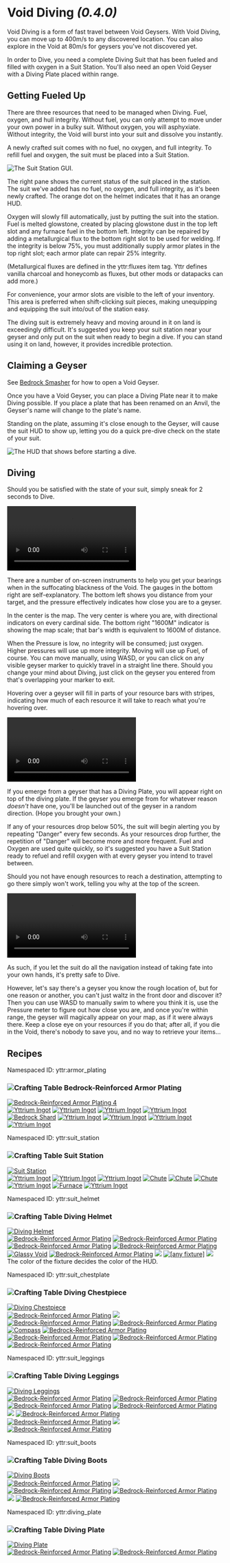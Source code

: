 # Void Diving *(0.4.0)*

Void Diving is a form of fast travel between Void Geysers. With Void Diving, you can move up to
400m/s to any discovered location. You can also explore in the Void at 80m/s for geysers you've not
discovered yet.

In order to Dive, you need a complete Diving Suit that has been fueled and filled with
oxygen in a Suit Station. You'll also need an open Void Geyser with a Diving Plate placed within
range.

## Getting Fueled Up
There are three resources that need to be managed when Diving. Fuel, oxygen, and hull integrity.
Without fuel, you can only attempt to move under your own power in a bulky suit. Without oxygen,
you will asphyxiate. Without integrity, the Void will burst into your suit and dissolve you
instantly.

A newly crafted suit comes with no fuel, no oxygen, and full integrity. To refill fuel and oxygen,
the suit must be placed into a Suit Station.

![The Suit Station GUI.](../img/station1.png)

The right pane shows the current status of the suit placed in the station. The suit we've added
has no fuel, no oxygen, and full integrity, as it's been newly crafted. The orange dot on the
helmet indicates that it has an orange HUD.

Oxygen will slowly fill automatically, just by putting the suit into the station. Fuel is melted
glowstone, created by placing glowstone dust in the top left slot and any furnace fuel in the
bottom left. Integrity can be repaired by adding a metallurgical flux to the bottom right slot to
be used for welding. If the integrity is below 75%, you must additionally supply armor plates in
the top right slot; each armor plate can repair 25% integrity.

(Metallurgical fluxes are defined in the yttr:fluxes item tag. Yttr defines vanilla charcoal and
honeycomb as fluxes, but other mods or datapacks can add more.)

For convenience, your armor slots are visible to the left of your inventory. This area is preferred
when shift-clicking suit pieces, making unequipping and equipping the suit into/out of the station
easy.

The diving suit is extremely heavy and moving around in it on land is exceedingly difficult. It's
suggested you keep your suit station near your geyser and only put on the suit when ready to begin
a dive. If you can stand using it on land, however, it provides incredible protection.

## Claiming a Geyser
See [Bedrock Smasher](../bedrock_smasher) for how to open a Void Geyser.

Once you have a Void Geyser, you can place a Diving Plate near it to make Diving possible. If you
place a plate that has been renamed on an Anvil, the Geyser's name will change to the plate's name.

Standing on the plate, assuming it's close enough to the Geyser, will cause the suit HUD to show up,
letting you do a quick pre-dive check on the state of your suit.

![The HUD that shows before starting a dive.](../img/dive_hud.png)

## Diving

Should you be satisfied with the state of your suit, simply sneak for 2 seconds to Dive.

<video src="../img/dive.mp4" controls></video>

There are a number of on-screen instruments to help you get your bearings when in the suffocating
blackness of the Void. The gauges in the bottom right are self-explanatory. The bottom left shows
you distance from your target, and the pressure effectively indicates how close you are to a geyser.

In the center is the map. The very center is where you are, with directional indicators on every
cardinal side. The bottom right "1600M" indicator is showing the map scale; that bar's width is
equivalent to 1600M of distance.

When the Pressure is low, no integrity will be consumed; just oxygen. Higher pressures will use up
more integrity. Moving will use up Fuel, of course. You can move manually, using WASD, or you can
click on any visible geyser marker to quickly travel in a straight line there. Should you change
your mind about Diving, just click on the geyser you entered from that's overlapping your marker to
exit.

Hovering over a geyser will fill in parts of your resource bars with stripes, indicating how much
of each resource it will take to reach what you're hovering over.

<video src="../img/travel.mp4" controls></video>

If you emerge from a geyser that has a Diving Plate, you will appear right on top of the diving
plate. If the geyser you emerge from for whatever reason *doesn't* have one, you'll be launched out
of the geyser in a random direction. (Hope you brought your own.)

If any of your resources drop below 50%, the suit will begin alerting you by repeating "Danger"
every few seconds. As your resources drop further, the repetition of "Danger" will become more and
more frequent. Fuel and Oxygen are used quite quickly, so it's suggested you have a Suit Station
ready to refuel and refill oxygen with at every geyser you intend to travel between.

Should you not have enough resources to reach a destination, attempting to go there simply won't
work, telling you why at the top of the screen.

<video src="../img/danger.mp4" controls></video>

As such, if you let the suit do all the navigation instead of taking fate into your own hands, it's
pretty safe to Dive.

However, let's say there's a geyser you know the rough location of, but for one reason or another,
you can't just waltz in the front door and discover it? Then you can use WASD to manually
swim to where you think it is, use the Pressure meter to figure out how close you are, and once
you're within range, the geyser will magically appear on your map, as if it were always there. Keep
a close eye on your resources if you do that; after all, if you die in the Void, there's nobody to
save you, and no way to retrieve your items...

## Recipes

<span class="aside">Namespaced ID: <span>yttr:armor_plating</span></span>
### <img class="symbolic" title="Crafting Table" src="../img/symbolic/crafting_table.png"/> Bedrock-Reinforced Armor Plating
<div class="recipe" title="Namespaced ID: yttr:armor_plating">
	<a href="#" class="output">
		<img title="Bedrock-Reinforced Armor Plating" src="../img/item/armor_plating.png"/>
		<span class="quantity">4</span>
	</a>
	<div class="input">
		<a href="../yttrium"><img title="Yttrium Ingot" src="../img/item/yttrium_ingot.png"/></a>
		<a href="../yttrium"><img title="Yttrium Ingot" src="../img/item/yttrium_ingot.png"/></a>
		<a href="../yttrium"><img title="Yttrium Ingot" src="../img/item/yttrium_ingot.png"/></a>
		<a href="../yttrium"><img title="Yttrium Ingot" src="../img/item/yttrium_ingot.png"/></a>
		<a href="../bedrock_shard"><img title="Bedrock Shard" src="../img/item/bedrock_shard.png"/></a>
		<a href="../yttrium"><img title="Yttrium Ingot" src="../img/item/yttrium_ingot.png"/></a>
		<a href="../yttrium"><img title="Yttrium Ingot" src="../img/item/yttrium_ingot.png"/></a>
		<a href="../yttrium"><img title="Yttrium Ingot" src="../img/item/yttrium_ingot.png"/></a>
		<a href="../yttrium"><img title="Yttrium Ingot" src="../img/item/yttrium_ingot.png"/></a>
	</div>
</div>

<span class="aside">Namespaced ID: <span>yttr:suit_station</span></span>
### <img class="symbolic" title="Crafting Table" src="../img/symbolic/crafting_table.png"/> Suit Station
<div class="recipe" title="Namespaced ID: yttr:suit_station">
	<a href="#" class="output">
		<img title="Suit Station" src="../img/item/suit_station.png"/>
	</a>
	<div class="input">
		<a href="../yttrium"><img title="Yttrium Ingot" src="../img/item/yttrium_ingot.png"/></a>
		<a href="../yttrium"><img title="Yttrium Ingot" src="../img/item/yttrium_ingot.png"/></a>
		<a href="../yttrium"><img title="Yttrium Ingot" src="../img/item/yttrium_ingot.png"/></a>
		<a href="../chute"><img title="Chute" src="../img/item/chute.png"/></a>
		<a href="../chute"><img title="Chute" src="../img/item/chute.png"/></a>
		<a href="../chute"><img title="Chute" src="../img/item/chute.png"/></a>
		<a href="../yttrium"><img title="Yttrium Ingot" src="../img/item/yttrium_ingot.png"/></a>
		<a href="https://minecraft.fandom.com/wiki/Furnace"><img title="Furnace" src="../img/item/furnace.png"/></a>
		<a href="../yttrium"><img title="Yttrium Ingot" src="../img/item/yttrium_ingot.png"/></a>
	</div>
</div>

<span class="aside">Namespaced ID: <span>yttr:suit_helmet</span></span>
### <img class="symbolic" title="Crafting Table" src="../img/symbolic/crafting_table.png"/> Diving Helmet
<div class="recipe" title="Namespaced ID: yttr:suit_helmet">
	<a href="#" class="output">
		<img title="Diving Helmet" src="../img/item/suit_helmet.png"/>
	</a>
	<div class="input">
		<a href="#"><img title="Bedrock-Reinforced Armor Plating" src="../img/item/armor_plating.png"/></a>
		<a href="#"><img title="Bedrock-Reinforced Armor Plating" src="../img/item/armor_plating.png"/></a>
		<a href="#"><img title="Bedrock-Reinforced Armor Plating" src="../img/item/armor_plating.png"/></a>
		<a href="#"><img title="Bedrock-Reinforced Armor Plating" src="../img/item/armor_plating.png"/></a>
		<a href="../glassy_void"><img title="Glassy Void" src="../img/item/glassy_void.png"/></a>
		<a href="#"><img title="Bedrock-Reinforced Armor Plating" src="../img/item/armor_plating.png"/></a>
		<a href="#"><img src="../img/item/air.png"/></a>
		<a href="../fixture"><img title="[any fixture]" src="../img/item/fixture_cycle_all.png"/></a>
		<a href="#"><img src="../img/item/air.png"/></a>
	</div>
</div>
The color of the fixture decides the color of the HUD.

<span class="aside">Namespaced ID: <span>yttr:suit_chestplate</span></span>
### <img class="symbolic" title="Crafting Table" src="../img/symbolic/crafting_table.png"/> Diving Chestpiece
<div class="recipe" title="Namespaced ID: yttr:suit_chestplate">
	<a href="#" class="output">
		<img title="Diving Chestpiece" src="../img/item/suit_chestplate.png"/>
	</a>
	<div class="input">
		<a href="#"><img title="Bedrock-Reinforced Armor Plating" src="../img/item/armor_plating.png"/></a>
		<a href="#"><img src="../img/item/air.png"/></a>
		<a href="#"><img title="Bedrock-Reinforced Armor Plating" src="../img/item/armor_plating.png"/></a>
		<a href="#"><img title="Bedrock-Reinforced Armor Plating" src="../img/item/armor_plating.png"/></a>
		<a href="https://minecraft.fandom.com/wiki/Compass"><img title="Compass" src="../img/item/compass.png"/></a>
		<a href="#"><img title="Bedrock-Reinforced Armor Plating" src="../img/item/armor_plating.png"/></a>
		<a href="#"><img title="Bedrock-Reinforced Armor Plating" src="../img/item/armor_plating.png"/></a>
		<a href="#"><img title="Bedrock-Reinforced Armor Plating" src="../img/item/armor_plating.png"/></a>
		<a href="#"><img title="Bedrock-Reinforced Armor Plating" src="../img/item/armor_plating.png"/></a>
	</div>
</div>

<span class="aside">Namespaced ID: <span>yttr:suit_leggings</span></span>
### <img class="symbolic" title="Crafting Table" src="../img/symbolic/crafting_table.png"/> Diving Leggings
<div class="recipe" title="Namespaced ID: yttr:suit_leggings">
	<a href="#" class="output">
		<img title="Diving Leggings" src="../img/item/suit_leggings.png"/>
	</a>
	<div class="input">
		<a href="#"><img title="Bedrock-Reinforced Armor Plating" src="../img/item/armor_plating.png"/></a>
		<a href="#"><img title="Bedrock-Reinforced Armor Plating" src="../img/item/armor_plating.png"/></a>
		<a href="#"><img title="Bedrock-Reinforced Armor Plating" src="../img/item/armor_plating.png"/></a>
		<a href="#"><img title="Bedrock-Reinforced Armor Plating" src="../img/item/armor_plating.png"/></a>
		<a href="#"><img src="../img/item/air.png"/></a>
		<a href="#"><img title="Bedrock-Reinforced Armor Plating" src="../img/item/armor_plating.png"/></a>
		<a href="#"><img title="Bedrock-Reinforced Armor Plating" src="../img/item/armor_plating.png"/></a>
		<a href="#"><img src="../img/item/air.png"/></a>
		<a href="#"><img title="Bedrock-Reinforced Armor Plating" src="../img/item/armor_plating.png"/></a>
	</div>
</div>

<span class="aside">Namespaced ID: <span>yttr:suit_boots</span></span>
### <img class="symbolic" title="Crafting Table" src="../img/symbolic/crafting_table.png"/> Diving Boots
<div class="recipe" title="Namespaced ID: yttr:suit_boots">
	<a href="#" class="output">
		<img title="Diving Boots" src="../img/item/suit_boots.png"/>
	</a>
	<div class="input">
		<a href="#"><img title="Bedrock-Reinforced Armor Plating" src="../img/item/armor_plating.png"/></a>
		<a href="#"><img src="../img/item/air.png"/></a>
		<a href="#"><img title="Bedrock-Reinforced Armor Plating" src="../img/item/armor_plating.png"/></a>
		<a href="#"><img title="Bedrock-Reinforced Armor Plating" src="../img/item/armor_plating.png"/></a>
		<a href="#"><img src="../img/item/air.png"/></a>
		<a href="#"><img title="Bedrock-Reinforced Armor Plating" src="../img/item/armor_plating.png"/></a>
	</div>
</div>

<span class="aside">Namespaced ID: <span>yttr:diving_plate</span></span>
### <img class="symbolic" title="Crafting Table" src="../img/symbolic/crafting_table.png"/> Diving Plate
<div class="recipe" title="Namespaced ID: yttr:diving_plate">
	<a href="#" class="output">
		<img title="Diving Plate" src="../img/item/diving_plate.png"/>
	</a>
	<div class="input">
		<a href="#"><img title="Bedrock-Reinforced Armor Plating" src="../img/item/armor_plating.png"/></a>
		<a href="#"><img title="Bedrock-Reinforced Armor Plating" src="../img/item/armor_plating.png"/></a>
	</div>
</div>

